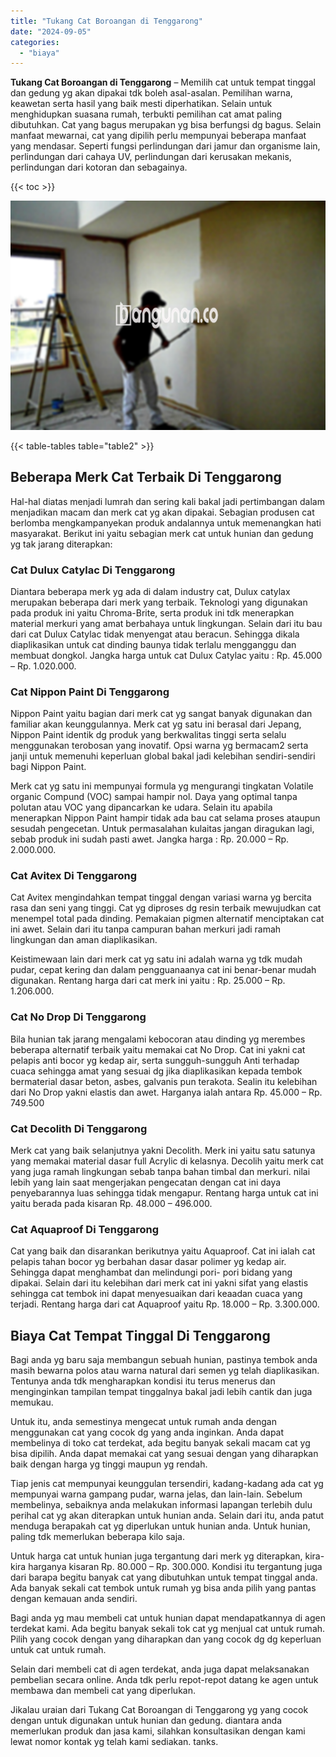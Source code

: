 ```yaml
---
title: "Tukang Cat Boroangan di Tenggarong"
date: "2024-09-05"
categories: 
  - "biaya"
---
```


**Tukang Cat Boroangan di Tenggarong** – Memilih cat untuk tempat tinggal dan gedung yg akan dipakai tdk boleh asal-asalan. Pemilihan warna, keawetan serta hasil yang baik mesti diperhatikan. Selain untuk menghidupkan suasana rumah, terbukti pemilihan cat amat paling dibutuhkan. Cat yang bagus merupakan yg bisa berfungsi dg bagus. Selain manfaat mewarnai, cat yang dipilih perlu mempunyai beberapa manfaat yang mendasar. Seperti fungsi perlindungan dari jamur dan organisme lain, perlindungan dari cahaya UV, perlindungan dari kerusakan mekanis, perlindungan dari kotoran dan sebagainya.

{{< toc >}}

![Tukang Cat Boroangan di Tenggarong](/images/jasa-cat-murah42.png)

{{< table-tables table="table2" >}}

## Beberapa Merk Cat Terbaik Di Tenggarong

Hal-hal diatas menjadi lumrah dan sering kali bakal jadi pertimbangan dalam menjadikan macam dan merk cat yg akan dipakai. Sebagian produsen cat berlomba mengkampanyekan produk andalannya untuk memenangkan hati masyarakat. Berikut ini yaitu sebagian merk cat untuk hunian dan gedung yg tak jarang diterapkan:

### Cat Dulux Catylac Di Tenggarong

Diantara beberapa merk yg ada di dalam industry cat, Dulux catylax merupakan beberapa dari merk yang terbaik. Teknologi yang digunakan pada produk ini yaitu Chroma-Brite, serta produk ini tdk menerapkan material merkuri yang amat berbahaya untuk lingkungan. Selain dari itu bau dari cat Dulux Catylac tidak menyengat atau beracun. Sehingga dikala diaplikasikan untuk cat dinding baunya tidak terlalu mengganggu dan membuat dongkol. Jangka harga untuk cat Dulux Catylac yaitu : Rp. 45.000 – Rp. 1.020.000.

### Cat Nippon Paint Di Tenggarong

Nippon Paint yaitu bagian dari merk cat yg sangat banyak digunakan dan familiar akan keunggulannya. Merk cat yg satu ini berasal dari Jepang, Nippon Paint identik dg produk yang berkwalitas tinggi serta selalu menggunakan terobosan yang inovatif. Opsi warna yg bermacam2 serta janji untuk memenuhi keperluan global bakal jadi kelebihan sendiri-sendiri bagi Nippon Paint.

Merk cat yg satu ini mempunyai formula yg mengurangi tingkatan Volatile organic Compund (VOC) sampai hampir nol. Daya yang optimal tanpa polutan atau VOC yang dipancarkan ke udara. Selain itu apabila menerapkan Nippon Paint hampir tidak ada bau cat selama proses ataupun sesudah pengecetan. Untuk permasalahan kulaitas jangan diragukan lagi, sebab produk ini sudah pasti awet. Jangka harga : Rp. 20.000 – Rp. 2.000.000.

### Cat Avitex Di Tenggarong

Cat Avitex mengindahkan tempat tinggal dengan variasi warna yg bercita rasa dan seni yang tinggi. Cat yg diproses dg resin terbaik mewujudkan cat menempel total pada dinding. Pemakaian pigmen alternatif menciptakan cat ini awet. Selain dari itu tanpa campuran bahan merkuri jadi ramah lingkungan dan aman diaplikasikan.

Keistimewaan lain dari merk cat yg satu ini adalah warna yg tdk mudah pudar, cepat kering dan dalam pengguanaanya cat ini benar-benar mudah digunakan. Rentang harga dari cat merk ini yaitu : Rp. 25.000 – Rp. 1.206.000.

### Cat No Drop Di Tenggarong

Bila hunian tak jarang mengalami kebocoran atau dinding yg merembes beberapa alternatif terbaik yaitu memakai cat No Drop. Cat ini yakni cat pelapis anti bocor yg kedap air, serta sungguh-sungguh Anti terhadap cuaca sehingga amat yang sesuai dg jika diaplikasikan kepada tembok bermaterial dasar beton, asbes, galvanis pun terakota. Sealin itu kelebihan dari No Drop yakni elastis dan awet. Harganya ialah antara Rp. 45.000 – Rp. 749.500

### Cat Decolith Di Tenggarong

Merk cat yang baik selanjutnya yakni Decolith. Merk ini yaitu satu satunya yang memakai material dasar full Acrylic di kelasnya. Decolih yaitu merk cat yang juga ramah lingkungan sebab tanpa bahan timbal dan merkuri. nilai lebih yang lain saat mengerjakan pengecatan dengan cat ini daya penyebarannya luas sehingga tidak mengapur. Rentang harga untuk cat ini yaitu berada pada kisaran Rp. 48.000 – 496.000.

### Cat Aquaproof Di Tenggarong

Cat yang baik dan disarankan berikutnya yaitu Aquaproof. Cat ini ialah cat pelapis tahan bocor yg berbahan dasar dasar polimer yg kedap air. Sehingga dapat menghambat dan melindungi pori- pori bidang yang dipakai. Selain dari itu kelebihan dari merk cat ini yakni sifat yang elastis sehingga cat tembok ini dapat menyesuaikan dari keaadan cuaca yang terjadi. Rentang harga dari cat Aquaproof yaitu Rp. 18.000 – Rp. 3.300.000.

## Biaya Cat Tempat Tinggal Di Tenggarong

Bagi anda yg baru saja membangun sebuah hunian, pastinya tembok anda masih bewarna polos atau warna natural dari semen yg telah diaplikasikan. Tentunya anda tdk mengharapkan kondisi itu terus menerus dan menginginkan tampilan tempat tinggalnya bakal jadi lebih cantik dan juga memukau.

Untuk itu, anda semestinya mengecat untuk rumah anda dengan menggunakan cat yang cocok dg yang anda inginkan. Anda dapat membelinya di toko cat terdekat, ada begitu banyak sekali macam cat yg bisa dipilih. Anda dapat memakai cat yang sesuai dengan yang diharapkan baik dengan harga yg tinggi maupun yg rendah.

Tiap jenis cat mempunyai keunggulan tersendiri, kadang-kadang ada cat yg mempunyai warna gampang pudar, warna jelas, dan lain-lain. Sebelum membelinya, sebaiknya anda melakukan informasi lapangan terlebih dulu perihal cat yg akan diterapkan untuk hunian anda. Selain dari itu, anda patut menduga berapakah cat yg diperlukan untuk hunian anda. Untuk hunian, paling tdk memerlukan beberapa kilo saja.

Untuk harga cat untuk hunian juga tergantung dari merk yg diterapkan, kira-kira harganya kisaran Rp. 80.000 – Rp. 300.000. Kondisi itu tergantung juga dari barapa begitu banyak cat yang dibutuhkan untuk tempat tinggal anda. Ada banyak sekali cat tembok untuk rumah yg bisa anda pilih yang pantas dengan kemauan anda sendiri.

Bagi anda yg mau membeli cat untuk hunian dapat mendapatkannya di agen terdekat kami. Ada begitu banyak sekali tok cat yg menjual cat untuk rumah. Pilih yang cocok dengan yang diharapkan dan yang cocok dg dg keperluan untuk cat untuk rumah.

Selain dari membeli cat di agen terdekat, anda juga dapat melaksanakan pembelian secara online. Anda tdk perlu repot-repot datang ke agen untuk membawa dan membeli cat yang diperlukan.

Jikalau uraian dari Tukang Cat Boroangan di Tenggarong yg yang cocok dengan untuk digunakan untuk hunian dan gedung. diantara anda memerlukan produk dan jasa kami, silahkan konsultasikan dengan kami lewat nomor kontak yg telah kami sediakan. tanks.
